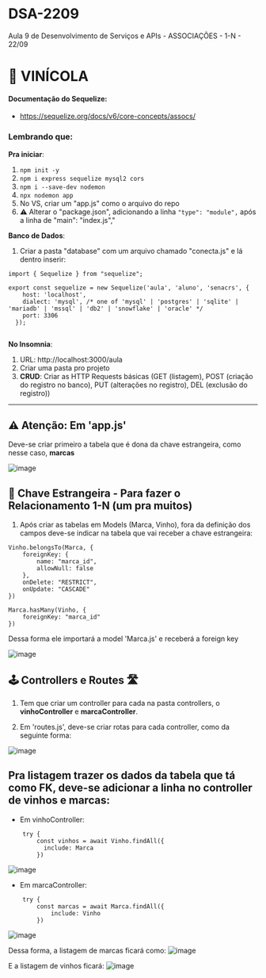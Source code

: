 # DSA-2209
Aula 9 de Desenvolvimento de Serviços e APIs - ASSOCIAÇÕES - 1-N - 22/09

# 🍷 VINÍCOLA

#### Documentação do Sequelize: 
+ https://sequelize.org/docs/v6/core-concepts/assocs/

### Lembrando que:

**Pra iniciar**:
1. `` npm init -y ``
2. `` npm i express sequelize mysql2 cors ``
3. `` npm i --save-dev nodemon ``
4. `` npx nodemon app ``
5. No VS, criar um "app.js" como o arquivo do repo
6. ⚠️ Alterar o "package.json", adicionando a linha `` "type": "module", `` após a linha de "main": "index.js","

**Banco de Dados**:
1. Criar a pasta "database" com um arquivo chamado "conecta.js" e lá dentro inserir:

```
import { Sequelize } from "sequelize";

export const sequelize = new Sequelize('aula', 'aluno', 'senacrs', {
    host: 'localhost',
    dialect: 'mysql', /* one of 'mysql' | 'postgres' | 'sqlite' | 'mariadb' | 'mssql' | 'db2' | 'snowflake' | 'oracle' */
    port: 3306 
  });
  
````

**No Insomnia**:
1. URL: http://localhost:3000/aula
2. Criar uma pasta pro projeto
3. **CRUD**: Criar as HTTP Requests básicas (GET (listagem), POST (criação do registro no banco), PUT (alterações no registro), DEL (exclusão do registro))

----

## ⚠️ Atenção: Em 'app.js'

Deve-se criar primeiro a tabela que é dona da chave estrangeira, como nesse caso, **marcas**

![image](https://github.com/CarolinaSFreitas/DSA-2209/assets/99994934/9260e37d-9ac4-4e0a-97f3-e9186c595143)

## 🔑 Chave Estrangeira - Para fazer o Relacionamento 1-N (um pra muitos)

1. Após criar as tabelas em Models (Marca, Vinho), fora da definição dos campos deve-se indicar na tabela que vai receber a chave estrangeira:

````
Vinho.belongsTo(Marca, {
    foreignKey: {
        name: "marca_id",
        allowNull: false
    },
    onDelete: "RESTRICT",
    onUpdate: "CASCADE"
})

Marca.hasMany(Vinho, {
    foreignKey: "marca_id"
})
````

Dessa forma ele importará a model 'Marca.js' e receberá a foreign key 

![image](https://github.com/CarolinaSFreitas/DSA-2209/assets/99994934/3f3d3c10-3e58-4c35-841f-08f65bd8cd71)

## 🕹️ Controllers e Routes 🛣️

1. Tem que criar um controller para cada na pasta controllers, o **vinhoController** e **marcaController**.

2. Em 'routes.js', deve-se criar rotas para cada controller, como da seguinte forma: 

![image](https://github.com/CarolinaSFreitas/DSA-2209/assets/99994934/5fe2d46b-f6eb-4755-8439-c715a17efaca)

## Pra listagem trazer os dados da tabela que tá como FK, deve-se adicionar a linha no controller de vinhos e marcas:

+ Em vinhoController:

````
    try {
        const vinhos = await Vinho.findAll({
          include: Marca
        })
````

![image](https://github.com/CarolinaSFreitas/DSA-2209/assets/99994934/f88cd9ab-3345-4997-9720-4af8a8510e85)

+ Em marcaController:

````
    try {
        const marcas = await Marca.findAll({
            include: Vinho
        })
````

![image](https://github.com/CarolinaSFreitas/DSA-2209/assets/99994934/7969d0c6-68a3-45e1-a038-fc4bbee479d9)

Dessa forma, a listagem de marcas ficará como: 
![image](https://github.com/CarolinaSFreitas/DSA-2209/assets/99994934/9450379c-57a0-450b-854e-61896f563393)

E a listagem de vinhos ficará:
![image](https://github.com/CarolinaSFreitas/DSA-2209/assets/99994934/613cc010-1abf-4653-8be2-baba16f607dd)

